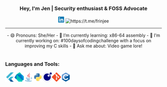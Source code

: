 

<!--
**Frinjee/Frinjee** is a ✨ _special_ ✨ repository because its `README.md` (this file) appears on your GitHub profile.

Here are some ideas to get you started:

- 🔭 I’m currently working on ...
- 🌱 I’m currently learning .                                         ..
- 👯 I’m looking to collaborate on ...
- 🤔 I’m looking for help with ...
- 💬 Ask me about ...
- 📫 How to reach me: ...
- 😄 Pronouns: ...
- ⚡ Fun fact: ...

#### Spotify Playing 🎧
[![Spotify](https://frinjee-novatorem.vercel.app/api/spotify)](https://open.spotify.com/user/_jenh)
-->

<h3 align="center"> Hey, I'm Jen | Security enthusiast & FOSS Advocate </h3>
<div id="contact" align="center"> 
  <img width=20px src="https://raw.githubusercontent.com/devicons/devicon/master/icons/linkedin/linkedin-original.svg" alt="https://www.linkedin.com/in/jeniferdhammond" />
  <img width=20px src="https://upload.wikimedia.org/wikipedia/commons/thumb/8/82/Telegram_logo.svg/768px-Telegram_logo.svg.png?20220101141644" alt="https://t.me/frinjee" /></div>
  <hr>
<div id="info" align="center">
- 😄 Pronouns: She/Her 
- 🌱 I’m currently learning: x86-64 assembly
- 🔭 I’m currently working on: #100daysofcodingchallenge with a focus on improving my C skills
- 💬 Ask me about: Video game lore!
</div>
<br>

### Languages and Tools:
<img align="left" src="https://raw.githubusercontent.com/devicons/devicon/master/icons/flutter/flutter-original.svg" alt="flutter" width="30" height="30"/>
<img align="left" src="https://raw.githubusercontent.com/devicons/devicon/master/icons/dart/dart-original.svg" alt="dart" width="30" height="30"/>
<img align="left" src="https://raw.githubusercontent.com/devicons/devicon/master/icons/java/java-original.svg" alt="java" width="30" height="30"/>
<img align="left" src="https://raw.githubusercontent.com/devicons/devicon/master/icons/python/python-original.svg" alt="python" width="30" height="30"/>
<img align="left" src="https://raw.githubusercontent.com/devicons/devicon/master/icons/lua/lua-plain.svg" alt="lua" width="30" height="30"/>
<img align="left" src="https://raw.githubusercontent.com/devicons/devicon/master/icons/git/git-original.svg" alt="git" width="30" height="30"/>
<img align="left" src="https://raw.githubusercontent.com/devicons/devicon/master/icons/c/c-original.svg" alt="c" width="30" height="30"/>




